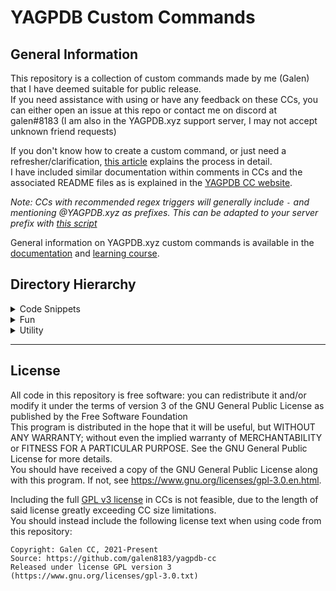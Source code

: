 # YAGPDB Custom Commands

## General Information

This repository is a collection of custom commands made by me (Galen) that I have deemed suitable for public release.  
If you need assistance with using or have any feedback on these CCs, you can either open an issue at this repo or contact me on discord at galen#8183 (I am also in the YAGPDB.xyz support server, I may not accept unknown friend requests)  

If you don't know how to create a custom command, or just need a refresher/clarification, [this article](https://learn.yagpdb.xyz/the-custom-command-interface) explains the process in detail.  
I have included similar documentation within comments in CCs and the associated README files as is explained in the [YAGPDB CC website](https://yagpdb-cc.github.io/adding-ccs).  

*Note: CCs with recommended regex triggers will generally include `-` and mentioning \@YAGPDB.xyz as prefixes. This can be adapted to your server prefix with [this script](utility/adjustPrefix.gotmpl)*  

General information on YAGPDB.xyz custom commands is available in the [documentation](https://docs.yagpdb.xyz/) and [learning course](https://learn.yagpdb.xyz/).  

## Directory Hierarchy

<details><summary>Code Snippets</summary>

- [Decode caesar cipher](code_snippets/caesar.gotmpl)  
- [Parse flags](code_snippets/parseFlags.gotmpl)  

</details>

<details><summary>Fun</summary>

- [Wordle](fun/wordle)  

</details>

<details><summary>Utility</summary>

- [Adjust Prefix](utility/adjustPrefix.gotmpl)  
- [Convert colour](utility/colourConvert.gotmpl)  
- [Display Data Contents](utility/displayData.gotmpl)  
- [Show server emojis](utility/emojis.gotmpl)  
- [Export all CCs](utility/exportCC.gotmpl)  

</details>

---

## License

All code in this repository is free software: you can redistribute it and/or modify it under the terms of version 3 of the GNU General Public License as published by the Free Software Foundation  
This program is distributed in the hope that it will be useful, but WITHOUT ANY WARRANTY; without even the implied warranty of MERCHANTABILITY or FITNESS FOR A PARTICULAR PURPOSE. See the GNU General Public License for more details.  
You should have received a copy of the GNU General Public License along with this program. If not, see <https://www.gnu.org/licenses/gpl-3.0.en.html>.  

Including the full [GPL v3 license](COPYING) in CCs is not feasible, due to the length of said license greatly exceeding CC size limitations.  
You should instead include the following license text when using code from this repository:  

```
Copyright: Galen CC, 2021-Present
Source: https://github.com/galen8183/yagpdb-cc
Released under license GPL version 3 (https://www.gnu.org/licenses/gpl-3.0.txt)
```
